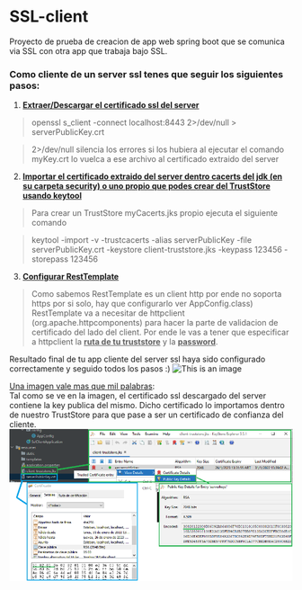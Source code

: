 # SSL-client
Proyecto de prueba de creacion de app web spring boot que se comunica via SSL con otra app que trabaja bajo SSL.

### Como cliente de un server ssl tenes que seguir los siguientes pasos:

1. <ins>**Extraer/Descargar el certificado ssl del server**</ins>  
> openssl s_client -connect localhost:8443 2>/dev/null > serverPublicKey.crt

> 2>/dev/null silencia los errores si los hubiera al ejecutar el comando  
>  myKey.crt lo vuelca a ese archivo al certificado extraido del server

2. <ins>**Importar el certificado extraido del server dentro cacerts del jdk (en su carpeta security) 
o uno propio que podes crear del TrustStore usando keytool**</ins>  

>Para crear un TrustStore myCacerts.jks propio ejecuta el siguiente comando  

> keytool -import -v -trustcacerts -alias serverPublicKey -file serverPublicKey.crt -keystore client-truststore.jks -keypass 123456 -storepass 123456

3. <ins>**Configurar RestTemplate**</ins>
> Como sabemos RestTemplate es un client http por ende no soporta https por si solo, hay que configurarlo ver AppConfig.class)
RestTemplate va a necesitar de httpclient (org.apache.httpcomponents) para hacer la parte de validacion de certificado del lado del client.
Por ende le vas a tener que especificar a httpclient la <ins>**ruta de tu truststore**</ins> y la <ins>**password**</ins>. 

Resultado final de tu app cliente del server ssl haya sido configurado correctamente y seguido todos los pasos :)
![This is an image](https://github.com/estebanbri/ssl-client/blob/master/resultado.png)

<ins>Una imagen vale mas que mil palabras</ins>:  
Tal como se ve en la imagen, el certificado ssl descargado del server contiene la key publica del mismo. Dicho certificado lo importamos dentro de nuestro TrustStore para que pase a ser un certificado de confianza del cliente. 
![This is an image](https://github.com/estebanbri/https-client/blob/master/truststore-detail.png)
